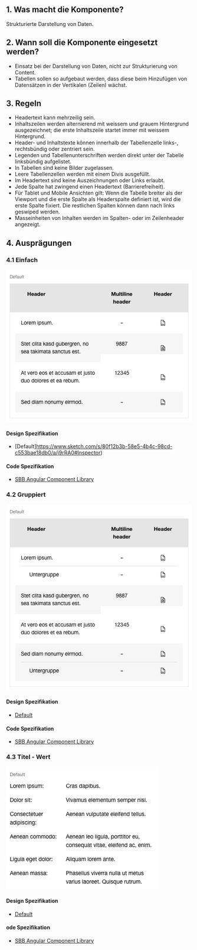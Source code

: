 ## 1. Was macht die Komponente?
Strukturierte Darstellung von Daten.

## 2. Wann soll die Komponente eingesetzt werden? 
* Einsatz bei der Darstellung von Daten, nicht zur Strukturierung von Content.
* Tabellen sollen so aufgebaut werden, dass diese beim Hinzufügen von Datensätzen in der Vertikalen (Zeilen) wächst.

## 3. Regeln 
* Headertext kann mehrzeilig sein.
* Inhaltszeilen werden alternierend mit weissem und grauem Hintergrund ausgezeichnet; die erste Inhaltszeile startet immer mit weissem Hintergrund.
* Header- und Inhaltstexte können innerhalb der Tabellenzelle links-, rechtsbündig oder zentriert sein.
* Legenden und Tabellenunterschriften werden direkt unter der Tabelle linksbündig aufgelistet.
* In Tabellen sind keine Bilder zugelassen.
* Leere Tabellenzellen werden mit einem Divis ausgefüllt.
* Im Headertext sind keine Auszeichnungen oder Links erlaubt.
* Jede Spalte hat zwingend einen Headertext (Barrierefreiheit).
* Für Tablet und Mobile Ansichten gilt: Wenn die Tabelle breiter als der Viewport und die erste Spalte als Headerspalte definiert ist, wird die erste Spalte fixiert. Die restlichen Spalten können dann nach links geswiped werden.
* Masseinheiten von Inhalten werden im Spalten- oder im Zeilenheader angezeigt.

## 4. Ausprägungen 
### 4.1 Einfach
![Darstellung der Komponente Tabelle als einfache Tabelle](https://raw.githubusercontent.com/sbb-design-systems/design-system-website-documentation/master/documentation/components/table/images/table_simple.png 'class: image')

#### Design Spezifikation
* [Default]https://www.sketch.com/s/80f12b3b-58e5-4b4c-98cd-c553bae18db0/a/j9rRA0#Inspector)

#### Code Spezifikation
* [SBB Angular Component Library](https://sbb-angular.app.sbb.ch/latest/public/components/table)

### 4.2 Gruppiert
![Darstellung der Komponente Tabelle mit Untergruppen in den Zeilen](https://raw.githubusercontent.com/sbb-design-systems/design-system-website-documentation/master/documentation/components/table/images/table_grouped.png 'class: image')

#### Design Spezifikation
* [Default](https://www.sketch.com/s/80f12b3b-58e5-4b4c-98cd-c553bae18db0/a/dKjaeZ#Inspector)

#### Code Spezifikation
* [SBB Angular Component Library](https://sbb-angular.app.sbb.ch/latest/public/components/table)

### 4.3 Titel - Wert
![Darstellung der Komponente Tabelle als Titel-Wert Auflistung](https://raw.githubusercontent.com/sbb-design-systems/design-system-website-documentation/master/documentation/components/table/images/table_key_value.png 'class: image')

#### Design Spezifikation
* [Default](https://www.sketch.com/s/80f12b3b-58e5-4b4c-98cd-c553bae18db0/a/zAKMeW#Inspector)

#### ode Spezifikation
* [SBB Angular Component Library](https://sbb-angular.app.sbb.ch/latest/public/components/table)